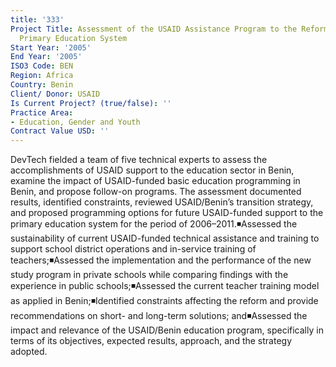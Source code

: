 ```yaml
---
title: '333'
Project Title: Assessment of the USAID Assistance Program to the Reform of the Benin
  Primary Education System
Start Year: '2005'
End Year: '2005'
ISO3 Code: BEN
Region: Africa
Country: Benin
Client/ Donor: USAID
Is Current Project? (true/false): ''
Practice Area:
- Education, Gender and Youth
Contract Value USD: ''
---
```


DevTech fielded a team of five technical experts to assess the accomplishments of USAID support to the education sector in Benin, examine the impact of USAID-funded basic education programming in Benin, and propose follow-on programs. The assessment documented results, identified constraints, reviewed USAID/Benin’s transition strategy, and proposed programming options for future USAID-funded support to the primary education system for the period of 2006–2011.◾Assessed the sustainability of current USAID-funded technical assistance and training to support school district operations and in-service training of teachers;◾Assessed the implementation and the performance of the new study program in private schools while comparing findings with the experience in public schools;◾Assessed the current teacher training model as applied in Benin;◾Identified constraints affecting the reform and provide recommendations on short- and long-term solutions; and◾Assessed the impact and relevance of the USAID/Benin education program, specifically in terms of its objectives, expected results, approach, and the strategy adopted.
